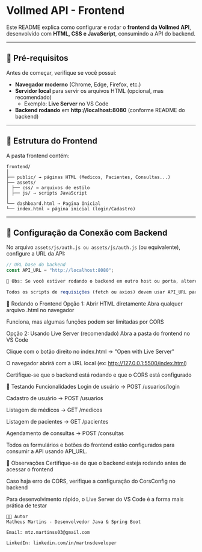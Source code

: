 # Vollmed API - Frontend

Este README explica como configurar e rodar o **frontend da Vollmed API**, desenvolvido com **HTML, CSS e JavaScript**, consumindo a API do backend.

---

## 🔹 Pré-requisitos

Antes de começar, verifique se você possui:  
- **Navegador moderno** (Chrome, Edge, Firefox, etc.)  
- **Servidor local** para servir os arquivos HTML (opcional, mas recomendado)  
  - Exemplo: **Live Server** no VS Code  
- **Backend rodando** em **http://localhost:8080** (conforme README do backend)

---

## 🔹 Estrutura do Frontend

A pasta frontend contém:  

```
frontend/
│
├── public/ → páginas HTML (Medicos, Pacientes, Consultas...)
├── assets/
│ ├── css/ → arquivos de estilo
│ ├── js/ → scripts JavaScript
│
└── dashboard.html → Pagina Inicial   
└── index.html → página inicial (login/Cadastro)
```

---

## 🔹 Configuração da Conexão com Backend

No arquivo `assets/js/auth.js ou assets/js/auth.js` (ou equivalente), configure a URL da API:

```javascript
// URL base do backend
const API_URL = "http://localhost:8080";

🔹 Obs: Se você estiver rodando o backend em outro host ou porta, altere aqui.

Todos os scripts de requisições (fetch ou axios) devem usar API_URL para consumir os endpoints da API.
```
🔹 Rodando o Frontend
Opção 1: Abrir HTML diretamente
Abra qualquer arquivo .html no navegador

Funciona, mas algumas funções podem ser limitadas por CORS

Opção 2: Usando Live Server (recomendado)
Abra a pasta do frontend no VS Code

Clique com o botão direito no index.html → "Open with Live Server"

O navegador abrirá com a URL local (ex: http://127.0.0.1:5500/index.html)

Certifique-se que o backend está rodando e que o CORS está configurado

🔹 Testando Funcionalidades
Login de usuário → POST /usuarios/login

Cadastro de usuário → POST /usuarios

Listagem de médicos → GET /medicos

Listagem de pacientes → GET /pacientes

Agendamento de consultas → POST /consultas

Todos os formulários e botões do frontend estão configurados para consumir a API usando API_URL.

🔹 Observações
Certifique-se de que o backend esteja rodando antes de acessar o frontend

Caso haja erro de CORS, verifique a configuração do CorsConfig no backend

Para desenvolvimento rápido, o Live Server do VS Code é a forma mais prática de testar
```
👨‍💻 Autor
Matheus Martins - Desenvolvedor Java & Spring Boot

Email: mtz.martinss03@gmail.com

LinkedIn: linkedin.com/in/martnsdeveloper
```
